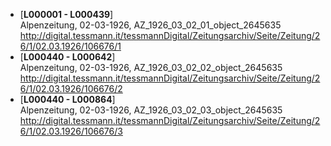 * [**L000001 - L000439**]  
Alpenzeitung, 02-03-1926, AZ_1926_03_02_01_object_2645635  
http://digital.tessmann.it/tessmannDigital/Zeitungsarchiv/Seite/Zeitung/26/1/02.03.1926/106676/1
* [**L000440 - L000642**]    
Alpenzeitung, 02-03-1926, AZ_1926_03_02_02_object_2645635  
http://digital.tessmann.it/tessmannDigital/Zeitungsarchiv/Seite/Zeitung/26/1/02.03.1926/106676/2
* [**L000440 - L000864**]    
Alpenzeitung, 02-03-1926, AZ_1926_03_02_03_object_2645635  
http://digital.tessmann.it/tessmannDigital/Zeitungsarchiv/Seite/Zeitung/26/1/02.03.1926/106676/3 
